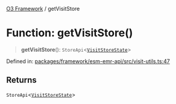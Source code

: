 [O3 Framework](../API.md) / getVisitStore

# Function: getVisitStore()

> **getVisitStore**(): `StoreApi`\<[`VisitStoreState`](../interfaces/VisitStoreState.md)\>

Defined in: [packages/framework/esm-emr-api/src/visit-utils.ts:47](https://github.com/openmrs/openmrs-esm-core/blob/85cde3ce59cd3d29230c98040a3f53525e808725/packages/framework/esm-emr-api/src/visit-utils.ts#L47)

## Returns

`StoreApi`\<[`VisitStoreState`](../interfaces/VisitStoreState.md)\>

